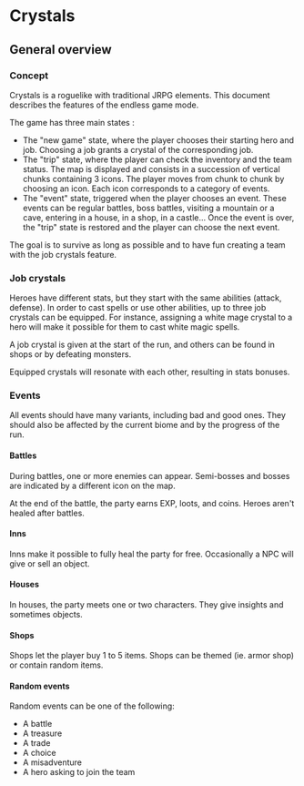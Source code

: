 # Crystals

## General overview

### Concept

Crystals is a roguelike with traditional JRPG elements.
This document describes the features of the endless game mode.

The game has three main states :

- The "new game" state, where the player chooses their starting hero and job. Choosing a job grants a crystal of the corresponding job.
- The "trip" state, where the player can check the inventory and the team status. The map is displayed and consists in a succession of vertical chunks containing 3 icons. The player moves from chunk to chunk by choosing an icon. Each icon corresponds to a category of events.
- The "event" state, triggered when the player chooses an event. These events can be regular battles, boss battles, visiting a mountain or a cave, entering in a house, in a shop, in a castle… Once the event is over, the "trip" state is restored and the player can choose the next event.

The goal is to survive as long as possible and to have fun creating a team with the job crystals feature.

### Job crystals

Heroes have different stats, but they start with the same abilities (attack, defense). In order to cast spells or use other abilities, up to three job crystals can be equipped. For instance, assigning a white mage crystal to a hero will make it possible for them to cast white magic spells.

A job crystal is given at the start of the run, and others can be found in shops or by defeating monsters.

Equipped crystals will resonate with each other, resulting in stats bonuses. 

### Events

All events should have many variants, including bad and good ones. They should also be affected by the current biome and by the progress of the run.

#### Battles

During battles, one or more enemies can appear.
Semi-bosses and bosses are indicated by a different icon on the map.

At the end of the battle, the party earns EXP, loots, and coins.
Heroes aren't healed after battles.

#### Inns

Inns make it possible to fully heal the party for free.
Occasionally a NPC will give or sell an object.

#### Houses

In houses, the party meets one or two characters. They give insights and sometimes objects.

#### Shops

Shops let the player buy 1 to 5 items. Shops can be themed (ie. armor shop) or contain random items.

#### Random events

Random events can be one of the following:

- A battle
- A treasure
- A trade
- A choice
- A misadventure
- A hero asking to join the team